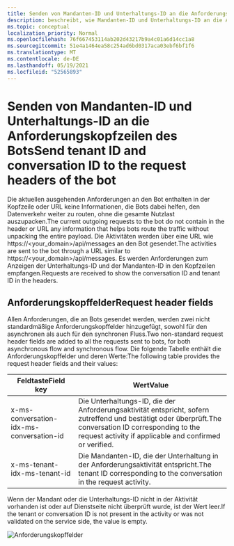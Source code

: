 ```yaml
---
title: Senden von Mandanten-ID und Unterhaltungs-ID an die Anforderungskopfzeilen des Bots
description: beschreibt, wie Mandanten-ID und Unterhaltungs-ID an die Anforderungskopfzeilen des Bots gesendet werden.
ms.topic: conceptual
localization_priority: Normal
ms.openlocfilehash: 76f667453114ab202d43217b9a4c01a6d14cc1a8
ms.sourcegitcommit: 51e4a1464ea58c254ad6bd0317aca03ebf6bf1f6
ms.translationtype: MT
ms.contentlocale: de-DE
ms.lasthandoff: 05/19/2021
ms.locfileid: "52565893"
---
```

# <a name="send-tenant-id-and-conversation-id-to-the-request-headers-of-the-bot"></a><span data-ttu-id="b375d-103">Senden von Mandanten-ID und Unterhaltungs-ID an die Anforderungskopfzeilen des Bots</span><span class="sxs-lookup"><span data-stu-id="b375d-103">Send tenant ID and conversation ID to the request headers of the bot</span></span>

<span data-ttu-id="b375d-104">Die aktuellen ausgehenden Anforderungen an den Bot enthalten in der Kopfzeile oder URL keine Informationen, die Bots dabei helfen, den Datenverkehr weiter zu routen, ohne die gesamte Nutzlast auszupacken.</span><span class="sxs-lookup"><span data-stu-id="b375d-104">The current outgoing requests to the bot do not contain in the header or URL any information that helps bots route the traffic without unpacking the entire payload.</span></span> <span data-ttu-id="b375d-105">Die Aktivitäten werden über eine URL wie https://<your_domain>/api/messages an den Bot gesendet.</span><span class="sxs-lookup"><span data-stu-id="b375d-105">The activities are sent to the bot through a URL similar to https://<your_domain>/api/messages.</span></span> <span data-ttu-id="b375d-106">Es werden Anforderungen zum Anzeigen der Unterhaltungs-ID und der Mandanten-ID in den Kopfzeilen empfangen.</span><span class="sxs-lookup"><span data-stu-id="b375d-106">Requests are received to show the conversation ID and tenant ID in the headers.</span></span>

## <a name="request-header-fields"></a><span data-ttu-id="b375d-107">Anforderungskopffelder</span><span class="sxs-lookup"><span data-stu-id="b375d-107">Request header fields</span></span>

<span data-ttu-id="b375d-108">Allen Anforderungen, die an Bots gesendet werden, werden zwei nicht standardmäßige Anforderungskopffelder hinzugefügt, sowohl für den asynchronen als auch für den synchronen Fluss.</span><span class="sxs-lookup"><span data-stu-id="b375d-108">Two non-standard request header fields are added to all the requests sent to bots, for both asynchronous flow and synchronous flow.</span></span> <span data-ttu-id="b375d-109">Die folgende Tabelle enthält die Anforderungskopffelder und deren Werte:</span><span class="sxs-lookup"><span data-stu-id="b375d-109">The following table provides the request header fields and their values:</span></span>

| <span data-ttu-id="b375d-110">Feldtaste</span><span class="sxs-lookup"><span data-stu-id="b375d-110">Field key</span></span> | <span data-ttu-id="b375d-111">Wert</span><span class="sxs-lookup"><span data-stu-id="b375d-111">Value</span></span> |
|----------------|-----------------|
| <span data-ttu-id="b375d-112">x-ms-conversation-id</span><span class="sxs-lookup"><span data-stu-id="b375d-112">x-ms-conversation-id</span></span> | <span data-ttu-id="b375d-113">Die Unterhaltungs-ID, die der Anforderungsaktivität entspricht, sofern zutreffend und bestätigt oder überprüft.</span><span class="sxs-lookup"><span data-stu-id="b375d-113">The conversation ID corresponding to the request activity if applicable and confirmed or verified.</span></span> |
| <span data-ttu-id="b375d-114">x-ms-tenant-id</span><span class="sxs-lookup"><span data-stu-id="b375d-114">x-ms-tenant-id</span></span> | <span data-ttu-id="b375d-115">Die Mandanten-ID, die der Unterhaltung in der Anforderungsaktivität entspricht.</span><span class="sxs-lookup"><span data-stu-id="b375d-115">The tenant ID corresponding to the conversation in the request activity.</span></span> |

<span data-ttu-id="b375d-116">Wenn der Mandant oder die Unterhaltungs-ID nicht in der Aktivität vorhanden ist oder auf Dienstseite nicht überprüft wurde, ist der Wert leer.</span><span class="sxs-lookup"><span data-stu-id="b375d-116">If the tenant or conversation ID is not present in the activity or was not validated on the service side, the value is empty.</span></span>

![Anforderungskopffelder](~/assets/images/bots/requestheaderfields.png)
